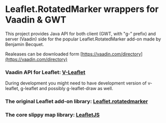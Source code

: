 # Leaflet.RotatedMarker wrappers for Vaadin & GWT

This project provides Java API for both client (GWT, with "g-" prefix) and server (Vaadin) side for the popular Leaflet.RotatedMarker add-on made by Benjamin Becquet.

Realeases can be downloaded form [https://vaadin.com/directory](https://vaadin.com/directory)

### Vaadin API for Leaflet: [V-Leaflet](https://github.com/mstahv/v-leaflet)

During development you might need to have development version of v-leaflet, g-leaflet and possibly g-leaflet-draw as well.

### The original Leaflet add-on library: [ Leaflet.rotatedmarker](https://github.com/bbecquet/Leaflet.RotatedMarker)

### The core slippy map library: [LeafletJS](http://leafletjs.com)


